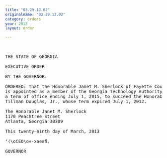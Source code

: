 ```yaml
---
title: "03.29.13.02"
originalname: "03.29.13.02"
category: orders
year: 2013
layout: order

---
```

<pre>
 

THE STATE OF GEORGIA

EXECUTIVE ORDER

BY THE GOVERNOR:

ORDERED: That the Honorable Janet M. Sherlock of Fayette County, Georgia,
is appointed as a member of the Georgia Technology Authority, for
a term of office ending July 1, 2015, to succeed the Honorable
Tillman Douglas, Jr., whose term expired July 1, 2012.

The Honorable Janet M. Sherlock
1170 Peachtree Street
Atlanta, Georgia 30309

This twenty—ninth day of March, 2013

‘(\oCEO\o»-xaeaﬂ.

GOVERNOR

</pre>
